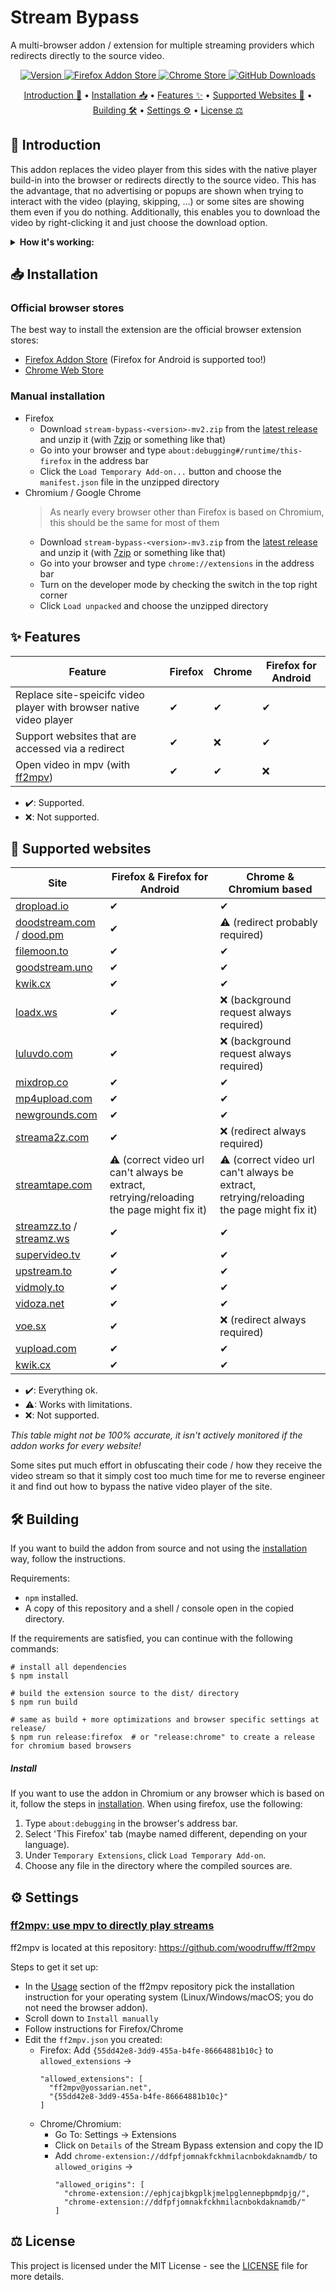 # Stream Bypass

A multi-browser addon / extension for multiple streaming providers which redirects directly to the source video.

<p align="center">
  <a href="https://github.com/bytedream/stream-bypass/releases/latest">
    <img src="https://img.shields.io/github/v/release/ByteDream/stream-bypass?label=Version&style=flat-square" alt="Version">
  </a>
  <a href="https://addons.mozilla.org/de/firefox/addon/stream-bypass/">
    <img src="https://img.shields.io/amo/users/stream-bypass?label=Firefox%20Users&style=flat-square" alt="Firefox Addon Store">
  </a>
  <a href="https://chromewebstore.google.com/detail/ddfpfjomnakfckhmilacnbokdaknamdb">
    <img src="https://img.shields.io/chrome-web-store/users/ddfpfjomnakfckhmilacnbokdaknamdb?style=flat-square&label=Chrome%20Users" alt="Chrome Store">
  </a>
  <a href="https://github.com/bytedream/stream-bypass/releases/latest">
    <img src="https://img.shields.io/github/downloads/ByteDream/stream-bypass/total?label=GitHub%20Downloads&style=flat-square" alt="GitHub Downloads">
  </a>
</p>

<p align="center">
  <a href="#-introduction">Introduction 📝</a>
  •
  <a href="#-installation">Installation 📥</a>
  •
  <a href="#-features">Features ✨</a>
  •
  <a href="#-supported-websites">Supported Websites 📜</a>
  •
  <a href="#%EF%B8%8F-building">Building 🛠️</a>
  •
  <a href="#%EF%B8%8F-settings">Settings ⚙️</a>
  •
  <a href="#-license">License ⚖</a>
</p>

## 📝 Introduction

This addon replaces the video player from this sides with the native player build-in into the browser or redirects directly to the source video.
This has the advantage, that no advertising or popups are shown when trying to interact with the video (playing, skipping, ...) or some sites are showing them even if you do nothing.
Additionally, this enables you to download the video by right-clicking it and just choose the download option.

<details id="example">
    <summary><b>How it's working:</b></summary>
    <img src="example.gif" alt="">
</details>

## 📥 Installation

### Official browser stores

The best way to install the extension are the official browser extension stores:

- [Firefox Addon Store](https://addons.mozilla.org/de/firefox/addon/stream-bypass/) (Firefox for Android is supported too!)
- [Chrome Web Store](https://chromewebstore.google.com/detail/ddfpfjomnakfckhmilacnbokdaknamdb)

### Manual installation

- Firefox
  - Download `stream-bypass-<version>-mv2.zip` from the [latest release](https://github.com/ByteDream/stream-bypass/releases/latest) and unzip it (with [7zip](https://www.7-zip.org/) or something like that)
  - Go into your browser and type `about:debugging#/runtime/this-firefox` in the address bar
  - Click the `Load Temporary Add-on...` button and choose the `manifest.json` file in the unzipped directory
- Chromium / Google Chrome
  > As nearly every browser other than Firefox is based on Chromium, this should be the same for most of them
  - Download `stream-bypass-<version>-mv3.zip` from the [latest release](https://github.com/ByteDream/stream-bypass/releases/latest) and unzip it (with [7zip](https://www.7-zip.org/) or something like that)
  - Go into your browser and type `chrome://extensions` in the address bar
  - Turn on the developer mode by checking the switch in the top right corner
  - Click `Load unpacked` and choose the unzipped directory

## ✨ Features

| Feature                                                                                                                           | Firefox | Chrome | Firefox for Android |
| --------------------------------------------------------------------------------------------------------------------------------- | ------- | ------ | ------------------- |
| Replace site-speicifc video player with browser native video player                                                               | ✔      | ✔     | ✔                  |
| Support websites that are accessed via a redirect                                                                                 | ✔      | ❌     | ✔                  |
| Open video in mpv (with [ff2mpv](https://github.com/ByteDream/stream-bypass/tree/master#ff2mpv-use-mpv-to-directly-play-streams)) | ✔      | ✔     | ❌                  |

- ✔️: Supported.
- ❌: Not supported.

## 📜 Supported websites

| Site                                                                  | Firefox & Firefox for Android                                                            | Chrome & Chromium based                                                                  |
| --------------------------------------------------------------------- | ---------------------------------------------------------------------------------------- | ---------------------------------------------------------------------------------------- |
| [dropload.io](https://dropload.io)                                    | ✔                                                                                       | ✔                                                                                       |
| [doodstream.com](doodstream.com) / [dood.pm](https://dood.pm)         | ✔                                                                                       | ⚠ (redirect probably required)                                                          |
| [filemoon.to](https://filemoon.to)                                    | ✔                                                                                       | ✔                                                                                       |
| [goodstream.uno](https://goodstream.uno)                              | ✔                                                                                       | ✔                                                                                       |
| [kwik.cx](https://kwik.cx)                                            | ✔                                                                                       | ✔                                                                                       |
| [loadx.ws](https://loadx.ws)                                          | ✔                                                                                       | ❌ (background request always required)                                                  |
| [luluvdo.com](https://luluvdo.com)                                    | ✔                                                                                       | ❌ (background request always required)                                                  |
| [mixdrop.co](https://mixdrop.co)                                      | ✔ ️                                                                                     | ✔                                                                                       |
| [mp4upload.com](https://mp4upload.com)                                | ✔                                                                                       | ✔                                                                                       |
| [newgrounds.com](https://newgrounds.com)                              | ✔                                                                                       | ✔                                                                                       |
| [streama2z.com](https://streama2z.com)                                | ✔                                                                                       | ❌ (redirect always required)                                                            |
| [streamtape.com](https://streamtape.com)                              | ⚠ (correct video url can't always be extract, retrying/reloading the page might fix it) | ⚠ (correct video url can't always be extract, retrying/reloading the page might fix it) |
| [streamzz.to](https://streamzz.to) / [streamz.ws](https://streamz.ws) | ✔                                                                                       | ✔                                                                                       |
| [supervideo.tv](https://supervideo.tv)                                | ✔                                                                                       | ✔                                                                                       |
| [upstream.to](https://upstream.to)                                    | ✔                                                                                       | ✔                                                                                       |
| [vidmoly.to](https://vidmoly.me)                                      | ✔                                                                                       | ✔                                                                                       |
| [vidoza.net](https://vidoza.net)                                      | ✔                                                                                       | ✔                                                                                       |
| [voe.sx](https://voe.sx)                                              | ✔                                                                                       | ❌ (redirect always required)                                                            |
| [vupload.com](https://vupload.com)                                    | ✔                                                                                       | ✔                                                                                       |
| [kwik.cx](https://kwik.cx)                                            | ✔                                                                                       | ✔                                                                                       |

- ✔️: Everything ok.
- ⚠: Works with limitations.
- ❌: Not supported.

_This table might not be 100% accurate, it isn't actively monitored if the addon works for every website!_

Some sites put much effort in obfuscating their code / how they receive the video stream so that it simply cost too much time for me to reverse engineer it and find out how to bypass the native video player of the site.

## 🛠️ Building

If you want to build the addon from source and not using the [installation](#installation) way, follow the instructions.

Requirements:

- `npm` installed.
- A copy of this repository and a shell / console open in the copied directory.

If the requirements are satisfied, you can continue with the following commands:

```shell
# install all dependencies
$ npm install

# build the extension source to the dist/ directory
$ npm run build

# same as build + more optimizations and browser specific settings at release/
$ npm run release:firefox  # or "release:chrome" to create a release for chromium based browsers
```

##### Install

If you want to use the addon in Chromium or any browser which is based on it, follow the steps in [installation](#-installation).
When using firefox, use the following:

1. Type `about:debugging` in the browser's address bar.
2. Select 'This Firefox' tab (maybe named different, depending on your language).
3. Under `Temporary Extensions`, click `Load Temporary Add-on`.
4. Choose any file in the directory where the compiled sources are.

## ⚙️ Settings

### <ins>ff2mpv: use mpv to directly play streams</ins>

ff2mpv is located at this repository: https://github.com/woodruffw/ff2mpv

Steps to get it set up:

- In the [Usage](https://github.com/woodruffw/ff2mpv#usage) section of the ff2mpv repository pick the installation instruction for your operating system (Linux/Windows/macOS; you do not need the browser addon).
- Scroll down to `Install manually`
- Follow instructions for Firefox/Chrome
- Edit the `ff2mpv.json` you created:
  - Firefox: Add `{55dd42e8-3dd9-455a-b4fe-86664881b10c}` to `allowed_extensions` ->
    ```
    "allowed_extensions": [
      "ff2mpv@yossarian.net",
      "{55dd42e8-3dd9-455a-b4fe-86664881b10c}"
    ]
    ```
  - Chrome/Chromium:
    - Go To: Settings -> Extensions
    - Click on `Details` of the Stream Bypass extension and copy the ID
    - Add `chrome-extension://ddfpfjomnakfckhmilacnbokdaknamdb/` to `allowed_origins` ->
      ```
      "allowed_origins": [
        "chrome-extension://ephjcajbkgplkjmelpglennepbpmdpjg/",
        "chrome-extension://ddfpfjomnakfckhmilacnbokdaknamdb/"
      ]
      ```

## ⚖ License

This project is licensed under the MIT License - see the [LICENSE](LICENSE) file for more details.
